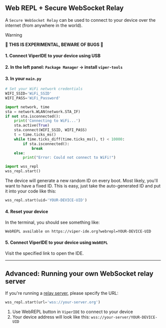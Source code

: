 
## Web REPL + Secure WebSocket Relay

A `Secure WebSocket Relay` can be used to connect to your device over the internet (from anywhere in the world).

> [!WARNING]
> **🚧 THIS IS EXPERIMENTAL, BEWARE OF BUGS 🚧**

#### 1. Connect ViperIDE to your device using USB

#### 2. In the left panel: `Package Manager` -> install `viper-tools`

#### 3. In your `main.py`

```py
# Set your WiFi network credentials
WIFI_SSID='WiFi_SSID'
WIFI_PASS='WiFi_Password'

import network, time
sta = network.WLAN(network.STA_IF)
if not sta.isconnected():
    print('Connecting to WiFi...')
    sta.active(True)
    sta.connect(WIFI_SSID, WIFI_PASS)
    t = time.ticks_ms()
    while time.ticks_diff(time.ticks_ms(), t) < 10000:
        if sta.isconnected():
            break
    else:
        print("Error: Could not connect to WiFi!")

import wss_repl
wss_repl.start()
```

The device will generate a new random ID on every boot. Most likely, you'll want to have a fixed ID.
This is easy, just take the auto-generated ID and put it into your code like this:

```py
wss_repl.start(uid='YOUR-DEVICE-UID')
```

#### 4. Reset your device

In the terminal, you should see something like:

```log
WebREPL available on https://viper-ide.org?webrepl=YOUR-DEVICE-UID
```

#### 5. Connect ViperIDE to your device using `WebREPL`

Visit the specified link to open the IDE.

---

## Advanced: Running your own WebSocket relay server

If you're running a [relay server](../src/websocket_relay.js), please specify the URL:

```py
wss_repl.start(url='wss://your-server.org')
```

1. Use WebREPL button in `ViperIDE` to connect to your device
2. Your device address will look like this: `wss://your-server/YOUR-DEVICE-UID`
